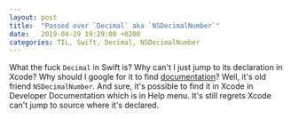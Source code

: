 ```yaml
---
layout: post
title:  "Passed over `Decimal` aka `NSDecimalNumber`"
date:   2019-04-29 19:29:00 +0200
categories: TIL, Swift, Decimal, NSDecimalNumber
---
```

What the fuck `Decimal` in Swift is? Why can't I just jump to its declaration in Xcode? Why should I google for it to find [documentation](https://developer.apple.com/documentation/foundation/decimal)? Well, it's old friend `NSDecimalNumber`. And sure, it's possible to find it in Xcode in Developer Documentation which is in Help menu. It's still regrets Xcode can't jump to source where it's declared.
